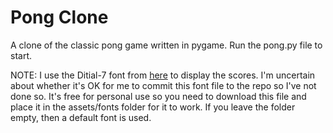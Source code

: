 # Pong Clone
A clone of the classic pong game written in pygame. Run the pong.py file to start. 

NOTE: I use the Ditial-7 font from [here](https://www.1001fonts.com/digital-7-font.html) to display the scores. I'm uncertain about whether it's OK for me to commit this font file to the repo so I've not done so. It's free for personal use so you need to download this file and place it in the assets/fonts folder for it to work. If you leave the folder empty, then a default font is used.